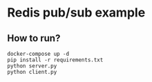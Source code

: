 # Redis pub/sub example

## How to run?

    docker-compose up -d
    pip install -r requirements.txt
    python server.py
    python client.py
